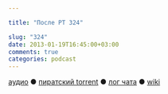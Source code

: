 ```yaml
---

title: "После РТ 324"

slug: "324"
date: 2013-01-19T16:45:00+03:00
comments: true
categories: podcast
---
```

[аудио](http://cdn.radio-t.com/rt324post.mp3) ● [пиратский torrent](http://pirates.radio-t.com/torrents/rt324post.mp3.torrent) ● [лог чата](http://chat.radio-t.com/logs/radio-t-324.html) ● [wiki](http://wiki.radio-t.com/%D0%9F%D0%BE%D1%81%D0%BB%D0%B5_%D0%A0%D0%A2_324) <audio src="http://cdn.radio-t.com/rt324post.mp3" preload="none">
